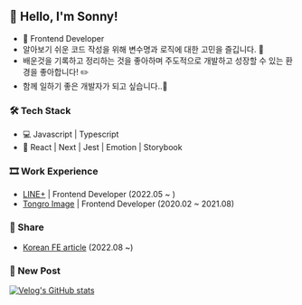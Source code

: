 ## 👻 Hello, I'm Sonny!

- 🌱 Frontend Developer
- 알아보기 쉬운 코드 작성을 위해 변수명과 로직에 대한 고민을 즐깁니다. 🤔
- 배운것을 기록하고 정리하는 것을 좋아하며 주도적으로 개발하고 성장할 수 있는 환경을 좋아합니다! ✏️
- 함께 일하기 좋은 개발자가 되고 싶습니다..🥴


### 🛠  Tech Stack

- 💻  Javascript | Typescript
- 🔩  React | Next | Jest | Emotion | Storybook

### 🎞 Work Experience

- [LINE+](https://linepluscorp.com/) | Frontend Developer (2022.05 ~ )
- [Tongro Image](https://www.clipartkorea.co.kr/main/index.php?utm_source=google&utm_medium=cpc&utm_campaign=Ckkeyword_PC&utm_term=%EC%9D%B4%EB%AF%B8%EC%A7%80%EA%B5%AC%EC%9E%85&gclid=CjwKCAjw6fyXBhBgEiwAhhiZsvQPfi9Vx-K5fWwpAmv0V-N9QVJBUFqqy0TKDPH6hoGXZEDmZXOskhoCymUQAvD_BwE) | Frontend Developer (2020.02 ~ 2021.08)

### 🙌 Share
- [Korean FE article](https://kofearticle.substack.com/) (2022.08 ~)


### 📝 New Post

[![Velog's GitHub stats](https://velog-readme-stats.vercel.app/api?name=surim014)](https://velog.io/@surim014)
